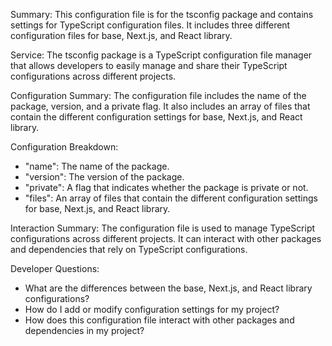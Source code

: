Summary:
This configuration file is for the tsconfig package and contains settings for TypeScript configuration files. It includes three different configuration files for base, Next.js, and React library.

Service:
The tsconfig package is a TypeScript configuration file manager that allows developers to easily manage and share their TypeScript configurations across different projects.

Configuration Summary:
The configuration file includes the name of the package, version, and a private flag. It also includes an array of files that contain the different configuration settings for base, Next.js, and React library.

Configuration Breakdown:
- "name": The name of the package.
- "version": The version of the package.
- "private": A flag that indicates whether the package is private or not.
- "files": An array of files that contain the different configuration settings for base, Next.js, and React library.

Interaction Summary:
The configuration file is used to manage TypeScript configurations across different projects. It can interact with other packages and dependencies that rely on TypeScript configurations.

Developer Questions:
- What are the differences between the base, Next.js, and React library configurations?
- How do I add or modify configuration settings for my project?
- How does this configuration file interact with other packages and dependencies in my project?